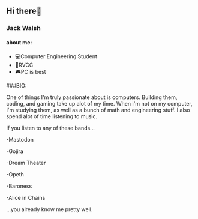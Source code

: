 ## Hi there👋

### Jack Walsh

#### about me:

- 💻Computer Engineering Student
- 🏫RVCC
- 🎮PC is best

###BIO:

One of things I'm truly passionate about is computers. Building them, coding,
and gaming take up alot of my time. When I'm not on my computer, I'm studying 
them, as well as a bunch of math and engineering stuff. I also spend alot of time
listening to music.

If you listen to any of these bands...

-Mastodon

-Gojira

-Dream Theater

-Opeth

-Baroness

-Alice in Chains

...you already know me pretty well. 


